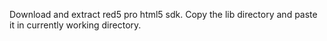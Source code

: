 Download and extract red5 pro html5 sdk.
Copy the lib directory and paste it in currently working directory.

